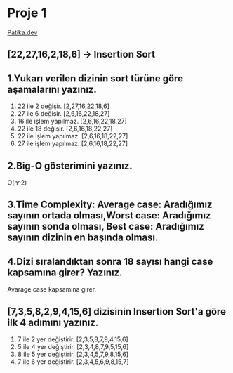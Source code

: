 # Proje 1
[Patika.dev](https://www.patika.dev/tr)

## [22,27,16,2,18,6] -> Insertion Sort

## 1.Yukarı verilen dizinin sort türüne göre aşamalarını yazınız.
1) 22 ile 2 değişir. [2,27,16,22,18,6]
2) 27 ile 6 değişir. [2,6,16,22,18,27]
3) 16 ile işlem yapılmaz. [2,6,16,22,18,27]
4) 22 ile 18 değişir. [2,6,16,18,22,27]
5) 22 ile işlem yapılmaz. [2,6,16,18,22,27]
6) 27 ile işlem yapılmaz. [2,6,16,18,22,27]
## 2.Big-O gösterimini yazınız.
O(n^2)
## 3.Time Complexity: Average case: Aradığımız sayının ortada olması,Worst case: Aradığımız sayının sonda olması, Best case: Aradığımız sayının dizinin en başında olması.
## 4.Dizi sıralandıktan sonra 18 sayısı hangi case kapsamına girer? Yazınız.
Avarage case kapsamına girer.
## [7,3,5,8,2,9,4,15,6] dizisinin Insertion Sort'a göre ilk 4 adımını yazınız.
1) 7 ile 2 yer değiştirir. [2,3,5,8,7,9,4,15,6]
2) 5 ile 4 yer değiştirir. [2,3,4,8,7,9,5,15,6]
3) 8 ile 5 yer değiştirir. [2,3,4,5,7,9,8,15,6]
4) 7 ile 6 yer değiştirir. [2,3,4,5,6,9,8,15,7]


